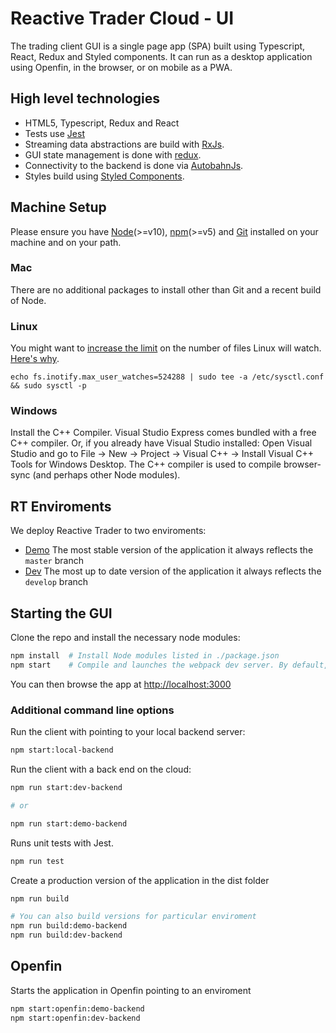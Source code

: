 # Reactive Trader Cloud - UI

The trading client GUI is a single page app (SPA) built using Typescript, React, Redux and Styled components. It can run as a desktop application using Openfin, in the browser, or on mobile as a PWA.

## High level technologies

* HTML5, Typescript, Redux and React
* Tests use [Jest](https://jestjs.io/)
* Streaming data abstractions are build with [RxJs](https://github.com/Reactive-Extensions/RxJS).
* GUI state management is done with [redux](https://redux.js.org/).
* Connectivity to the backend is done via [AutobahnJs](https://github.com/crossbario/autobahn-js).
* Styles build using [Styled Components](https://www.styled-components.com/).

## Machine Setup
Please ensure you have [Node](https://nodejs.org)(>=v10), [npm](https://github.com/npm/npm)(>=v5) and [Git](https://git-scm.com/downloads) installed on your machine and on your path.

### Mac
There are no additional packages to install other than Git and a recent build of Node.

### Linux
You might want to [increase the limit](http://stackoverflow.com/questions/16748737/grunt-watch-error-waiting-fatal-error-watch-enospc) on the number of files Linux will watch. [Here's why](https://github.com/coryhouse/react-slingshot/issues/6).
```
echo fs.inotify.max_user_watches=524288 | sudo tee -a /etc/sysctl.conf && sudo sysctl -p
```

### Windows
Install the C++ Compiler. Visual Studio Express comes bundled with a free C++ compiler. Or, if you already have Visual Studio installed: Open Visual Studio and go to File -> New -> Project -> Visual C++ -> Install Visual C++ Tools for Windows Desktop. The C++ compiler is used to compile browser-sync (and perhaps other Node modules).


## RT Enviroments

We deploy Reactive Trader to two enviroments:

* [Demo](https://web-demo.adaptivecluster.com/) 
The most stable version of the application it always reflects the `master` branch
* [Dev](https://web-dev.adaptivecluster.com/) The most up to date version of the application it always reflects the `develop` branch


## Starting the GUI

Clone the repo and install the necessary node modules:

```sh
npm install  # Install Node modules listed in ./package.json
npm start    # Compile and launches the webpack dev server. By default, the client connects to a demo environment.
```
You can then browse the app at [http://localhost:3000](http://localhost:3000)


### Additional command line options

Run the client with pointing to your local backend server:

```sh
npm start:local-backend
```

Run the client with a back end on the cloud:

```sh
npm run start:dev-backend 

# or

npm run start:demo-backend
```

Runs unit tests with Jest.

```sh
npm run test
```

Create a production version of the application in the dist folder

```sh
npm run build

# You can also build versions for particular enviroment
npm run build:demo-backend
npm run build:dev-backend

```

## Openfin

Starts the application in Openfin pointing to an enviroment

```sh
npm start:openfin:demo-backend
npm start:openfin:dev-backend
```
